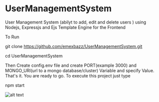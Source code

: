 # UserManagementSystem
User Management System (abilyt to add, edit and delete users ) using Nodejs, Expressjs and Ejs Template Engine for the Frontend

To Run

git clone https://github.com/emexbazz/UserManagementSystem.git

cd UserManagementSystem

Then Create config.env file and create PORT(example 3000) and MONGO_URI(url to a mongo database/cluster) Variable and specify Value. That's it. You are ready to go. To execute this project just type

npm start



![alt text](https://github.com/emexbazz/UserManagementSystem/blob/main/snapshot.png?raw=true)
